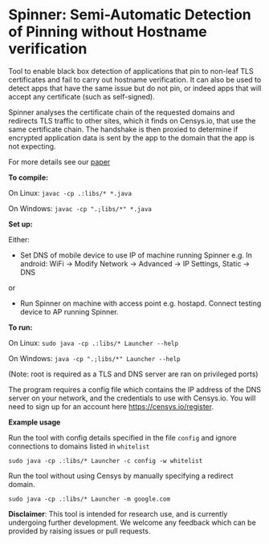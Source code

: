 # Spinner: Semi-Automatic Detection of Pinning without Hostname verification

Tool to enable black box detection of applications that pin to non-leaf TLS certificates and fail to carry out hostname verification. It can also be used to detect apps that have the same issue but do not pin, or indeed apps that will accept any certificate (such as self-signed). 

Spinner analyses the certificate chain of the requested domains and redirects TLS traffic to other sites, which it finds on Censys.io, that use the same certificate chain. The handshake is then proxied to determine if encrypted application data is sent by the app to the domain that the app is not expecting.

For more details see our [paper](http://www.cs.bham.ac.uk/~garciaf/publications/spinner.pdf)


**To compile:**

On Linux: ```javac -cp .:libs/* *.java```

On Windows: ```javac -cp ".;libs/*" *.java```

**Set up:**

Either:
* Set DNS of mobile device to use IP of machine running Spinner e.g. In android: WiFi -> Modify Network -> Advanced -> IP Settings, Static -> DNS

or

* Run Spinner on machine with access point e.g. hostapd. Connect testing device to AP running Spinner. 

**To run:**

On Linux: ```sudo java -cp .:libs/* Launcher --help```

On Windows: ```java -cp ".;libs/*" Launcher --help```


(Note: root is required as a TLS and DNS server are ran on privileged ports)

The program requires a config file which contains the IP address of the DNS server on your network, and the credentials to use with Censys.io. You will need to sign up for an account here https://censys.io/register. 


**Example usage**

Run the tool with config details specified in the file ```config``` and ignore connections to domains listed in ```whitelist```

```sudo java -cp .:libs/* Launcher -c config -w whitelist```

Run the tool without using Censys by manually specifying a redirect domain. 

```sudo java -cp .:libs/* Launcher -m google.com```


**Disclaimer**: This tool is intended for research use, and is currently undergoing further development. We welcome any feedback which can be provided by raising issues or pull requests.


